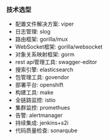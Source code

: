 ### 技术选型
- 配置文件解决方案: viper
- 日志管理: slog
- 路由框架: gorilla/mux
- WebSocket框架: gorilla/websocket
- 对象关系映射框架: gorm
- rest api管理工具: swagger-editor
- 搜索引擎: elasticsearch
- 包管理工具: govendor
- 部署平台: openshift
- 构建工具: make
- 全链路监控: istio
- 集群监控: promethues
- 告警: alertmanager
- 持续集成: jenkins+s2i
- 代码质量检查: sonarqube
